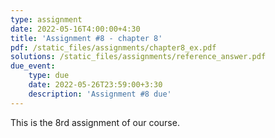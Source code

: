 ```yaml
---
type: assignment
date: 2022-05-16T4:00:00+4:30
title: 'Assignment #8 - chapter 8'
pdf: /static_files/assignments/chapter8_ex.pdf
solutions: /static_files/assignments/reference_answer.pdf
due_event: 
    type: due
    date: 2022-05-26T23:59:00+3:30
    description: 'Assignment #8 due'
---
```

This is the 8rd assignment of our course.
